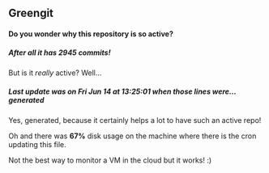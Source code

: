 ## Greengit

#### Do you wonder why this repository is so active?

##### After all it has 2945 commits!

But is it *really* active? Well...

##### Last update was on Fri Jun 14 at 13:25:01 when those lines were... generated

Yes, generated, because it certainly helps a lot to have such an active repo!

Oh and there was **67%** disk usage on the machine
where there is the cron updating this file.

Not the best way to monitor a VM in the cloud but it works! :)
